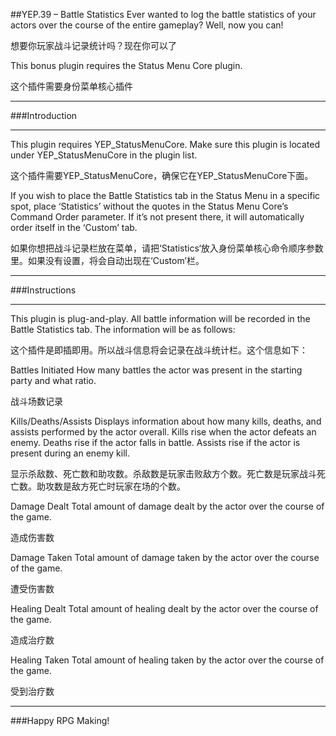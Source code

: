 ##YEP.39 – Battle Statistics
Ever wanted to log the battle statistics of your actors over the course of the entire gameplay? Well, now you can!

想要你玩家战斗记录统计吗？现在你可以了

This bonus plugin requires the Status Menu Core plugin.

这个插件需要身份菜单核心插件

***
###Introduction
***

This plugin requires YEP_StatusMenuCore. Make sure this plugin is located under YEP_StatusMenuCore in the plugin list.

这个插件需要YEP_StatusMenuCore，确保它在YEP_StatusMenuCore下面。

If you wish to place the Battle Statistics tab in the Status Menu in a specific spot, place ‘Statistics’ without the quotes in the Status Menu Core’s Command Order parameter. If it’s not present there, it will automatically order itself in the ‘Custom’ tab.

如果你想把战斗记录栏放在菜单，请把‘Statistics‘放入身份菜单核心命令顺序参数里。如果没有设置，将会自动出现在‘Custom’栏。

***
###Instructions
***

This plugin is plug-and-play. All battle information will be recorded in the Battle Statistics tab. The information will be as follows:

这个插件是即插即用。所以战斗信息将会记录在战斗统计栏。这个信息如下：

Battles Initiated
How many battles the actor was present in the starting party and what ratio.

战斗场数记录

Kills/Deaths/Assists
Displays information about how many kills, deaths, and assists performed by the actor overall. Kills rise when the actor defeats an enemy. Deaths rise if the actor falls in battle. Assists rise if the actor is present during an enemy kill.

显示杀敌数、死亡数和助攻数。杀敌数是玩家击败敌方个数。死亡数是玩家战斗死亡数。助攻数是敌方死亡时玩家在场的个数。

Damage Dealt
Total amount of damage dealt by the actor over the course of the game.

造成伤害数

Damage Taken
Total amount of damage taken by the actor over the course of the game.

遭受伤害数

Healing Dealt
Total amount of healing dealt by the actor over the course of the game.

造成治疗数

Healing Taken
Total amount of healing taken by the actor over the course of the game.

受到治疗数

***

###Happy RPG Making!

